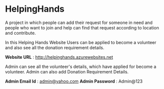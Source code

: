 # HelpingHands
A project in which people can add their request for someone in need and people who want to join and help can find that request according to location and contribute.

In this Helping Hands Website Users can be applied to become a volunteer and also see all the donation requirement details.

**Website URL** : http://helpinghands.azurewebsites.net

Admin can see all the volunteer's details, which have applied for become a volunteer.
Admin can also add Donation Requirement Details.

**Admin Email Id** : admin@yahoo.com
**Admin Password** : Admin@123


